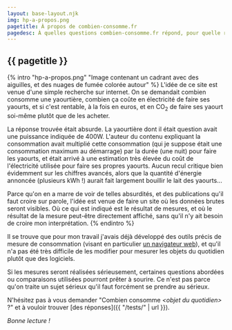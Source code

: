 ```yaml
---
layout: base-layout.njk
img: hp-a-propos.png
pagetitle: À propos de combien-consomme.fr
pagedesc: À quelles questions combien-consomme.fr répond, pour quelle raison il a été créé, dans quel esprit.
---
```


<article>

# {{ pagetitle }}

{% intro "hp-a-propos.png" "Image contenant un cadrant avec des aiguilles, et des nuages de fumée colorée autour" %}
L'idée de ce site est venue d'une simple recherche sur internet. On se demandait combien consomme une yaourtière, combien ça coûte en électricité de faire ses yaourts, et si c'est rentable, à la fois en euros, et en CO<sub>2</sub> de faire ses yaourt soi-même plutôt que de les acheter.

La réponse trouvée était absurde. La yaourtière dont il était question avait une puissance indiquée de 400W. L'auteur du contenu expliquant la consommation avait multiplié cette consommation (qui je suppose était une consommation maximum au démarrage) par la durée (une nuit) pour faire les yaourts, et était arrivé à une estimation très élevée du coût de l'électricité utilisée pour faire ses propres yaourts. Aucun recul critique bien évidemment sur les chiffres avancés, alors que la quantité d'énergie annoncée (plusieurs kWh !) aurait fait largement bouillir le lait des yaourts...

Parce qu'on en a marre de voir de telles absurdités, et des publications qu'il faut croire sur parole, l'idée est venue de faire un site où les données brutes seront visibles. Où ce qui est indiqué est le résultat de mesures, et où le résultat de la mesure peut-être directement affiché, sans qu'il n'y ait besoin de croire mon interprétation.
{% endintro %}

Il se trouve que pour mon travail j'avais déjà développé des outils précis de mesure de consommation (visant en particulier [un navigateur web](https://www.mozilla.org/fr/firefox/new/)), et qu'il n'a pas été très difficile de les modifier pour mesurer les objets du quotidien plutôt que des logiciels.

Si les mesures seront réalisées sérieusement, certaines questions abordées ou comparaisons utilisées pourront prêter à sourire. Ce n'est pas parce qu'on traite un sujet sérieux qu'il faut forcément se prendre au sérieux.

N'hésitez pas à vous demander "Combien consomme *&lt;objet du quotidien>* ?" et à vouloir trouver [des réponses]({{ "/tests/" | url }}).

*Bonne lecture !*
</article>
